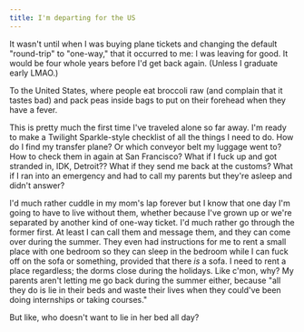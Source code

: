 ```yaml
---
title: I'm departing for the US
---
```


It wasn't until when I was buying plane tickets and changing the default "round-trip" to "one-way," that it occurred to me: I was leaving for good. It would be four whole years before I'd get back again. (Unless I graduate early LMAO.)

To the United States, where people eat broccoli raw (and complain that it tastes bad) and pack peas inside bags to put on their forehead when they have a fever.

This is pretty much the first time I've traveled alone so far away. I'm ready to make a Twilight Sparkle-style checklist of all the things I need to do. How do I find my transfer plane? Or which conveyor belt my luggage went to? How to check them in again at San Francisco? What if I fuck up and got stranded in, IDK, Detroit?? What if they send me back at the customs? What if I ran into an emergency and had to call my parents but they're asleep and didn't answer?

I'd much rather cuddle in my mom's lap forever but I know that one day I'm going to have to live without them, whether because I've grown up or we're separated by another kind of one-way ticket. I'd much rather go through the former first. At least I can call them and message them, and they can come over during the summer. They even had instructions for me to rent a small place with one bedroom so they can sleep in the bedroom while I can fuck off on the sofa or something, provided that there *is* a sofa. I need to rent a place regardless; the dorms close during the holidays. Like c'mon, why? My parents aren't letting me go back during the summer either, because "all they do is lie in their beds and waste their lives when they could've been doing internships or taking courses."

But like, who doesn't want to lie in her bed all day?

